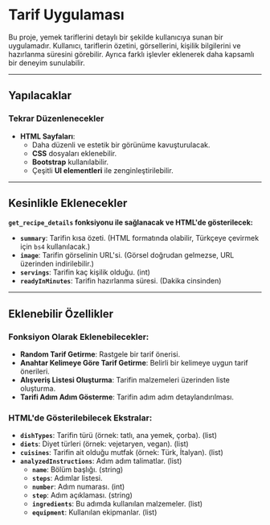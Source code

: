 # Tarif Uygulaması

Bu proje, yemek tariflerini detaylı bir şekilde kullanıcıya sunan bir uygulamadır. Kullanıcı, tariflerin özetini, görsellerini, kişilik bilgilerini ve hazırlanma süresini görebilir. Ayrıca farklı işlevler eklenerek daha kapsamlı bir deneyim sunulabilir.

---

## Yapılacaklar

### **Tekrar Düzenlenecekler**
- **HTML Sayfaları**:
  - Daha düzenli ve estetik bir görünüme kavuşturulacak.
  - **CSS** dosyaları eklenebilir.
  - **Bootstrap** kullanılabilir.
  - Çeşitli **UI elementleri** ile zenginleştirilebilir.

---

## Kesinlikle Eklenecekler
**`get_recipe_details` fonksiyonu ile sağlanacak ve HTML'de gösterilecek:**
- **`summary`**: Tarifin kısa özeti. (HTML formatında olabilir, Türkçeye çevirmek için `bs4` kullanılacak.)
- **`image`**: Tarifin görselinin URL'si. (Görsel doğrudan gelmezse, URL üzerinden indirilebilir.)
- **`servings`**: Tarifin kaç kişilik olduğu. (int)
- **`readyInMinutes`**: Tarifin hazırlanma süresi. (Dakika cinsinden)

---

## Eklenebilir Özellikler

### **Fonksiyon Olarak Eklenebilecekler**:
- **Random Tarif Getirme**: Rastgele bir tarif önerisi.
- **Anahtar Kelimeye Göre Tarif Getirme**: Belirli bir kelimeye uygun tarif önerileri.
- **Alışveriş Listesi Oluşturma**: Tarifin malzemeleri üzerinden liste oluşturma.
- **Tarifi Adım Adım Gösterme**: Tarifin adım adım detaylandırılması.

### **HTML'de Gösterilebilecek Ekstralar**:
- **`dishTypes`**: Tarifin türü (örnek: tatlı, ana yemek, çorba). (list)
- **`diets`**: Diyet türleri (örnek: vejetaryen, vegan). (list)
- **`cuisines`**: Tarifin ait olduğu mutfak (örnek: Türk, İtalyan). (list)
- **`analyzedInstructions`**: Adım adım talimatlar. (list)
  - **`name`**: Bölüm başlığı. (string)
  - **`steps`**: Adımlar listesi.
  - **`number`**: Adım numarası. (int)
  - **`step`**: Adım açıklaması. (string)
  - **`ingredients`**: Bu adımda kullanılan malzemeler. (list)
  - **`equipment`**: Kullanılan ekipmanlar. (list)

